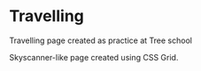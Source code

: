 # Travelling
Travelling page created as practice at Tree school

Skyscanner-like page created using CSS Grid.

